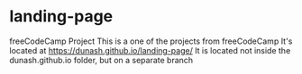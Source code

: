 # landing-page
freeCodeCamp Project
This is a one of the projects from freeCodeCamp
It's located at https://dunash.github.io/landing-page/
It is located not inside the dunash.github.io folder, but on a separate branch
